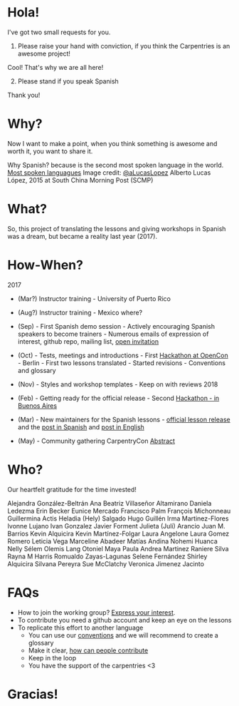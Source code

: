 # Hola!

I've got two small requests for you.

1. Please raise your hand with conviction, if you think the Carpentries is an
awesome project!

Cool! That's why we are all here!

2. Please stand if you speak Spanish

Thank you!

# Why?

Now I want to make a point, when you think something is awesome and worth it,
you want to share it.

Why Spanish? because is the second most spoken language in the world.
[Most spoken languagues](https://cdn3.i-scmp.com/sites/default/files/styles/980w/public/2015/11/25/languageshqscmp.png?itok=sdS8i4NS)
Image credit: [@aLucasLopez](https://twitter.com/aLucasLopez) Alberto Lucas López, 2015 at South China Morning Post (SCMP)

# What?

So, this project of translating the lessons and giving workshops in Spanish was
a dream, but became a reality last year (2017).

# How-When?

2017

- (Mar?) Instructor training - University of Puerto Rico
- (Aug?) Instructor training - Mexico where?
- (Sep) - First Spanish demo session
      - Actively encouraging Spanish speakers to become trainers
      - Numerous emails of expression of interest, github repo, mailing list,
      [open invitation](https://software-carpentry.org/blog/2017/09/latin-am-lessons.html)
- (Oct) - Tests, meetings and introductions
      - First [Hackathon at OpenCon](https://github.com/sparcopen/doathon/issues/14) - Berlin
      - First two lessons translated
      - Started revisions
      - Conventions and glossary
- (Nov) - Styles and workshop templates
      - Keep on with reviews
2018

- (Feb) - Getting ready for the official release
      - Second [Hackathon - in Buenos Aires](https://github.com/Carpentries-ES/R-hackaton-es)
- (Mar) - New maintainers for the Spanish lessons
      - [official lesson release](https://software-carpentry.org/lessons/) and the [post in Spanish](https://software-carpentry.org/blog/2018/03/paralatinoamerica.html) and [post in English](https://software-carpentry.org/blog/2018/03/forlatinamerica.html)
- (May) - Community gathering CarpentryCon [Abstract](https://github.com/carpentries/carpentrycon/blob/master/Sessions/2018-05-30/07-Lightning-Talks-Session-1/3-abstract-paula-andrea-martinez.md)

# Who?

Our heartfelt gratitude for the time invested!

Alejandra González-Beltrán
Ana Beatriz Villaseñor Altamirano
Daniela Ledezma
Erin Becker
Eunice Mercado
Francisco Palm
François Michonneau
Guillermina Actis
Heladia (Hely) Salgado
Hugo Guillén
Irma Martinez-Flores
Ivonne Lujano
Ivan Gonzalez
Javier Forment
Julieta (Juli) Arancio
Juan M. Barrios
Kevin Alquicira
Kevin Martínez-Folgar
Laura Angelone
Laura Gomez Romero
Leticia Vega
Marceline Abadeer
Matías Andina
Nohemi Huanca
Nelly Sélem
Olemis Lang
Otoniel Maya
Paula Andrea Martinez
Raniere Silva
Rayna M Harris
Romualdo Zayas-Lagunas
Selene Fernández
Shirley Alquicira
Silvana Pereyra
Sue McClatchy
Veronica Jimenez Jacinto

# FAQs

- How to join the working group? [Express your interest](https://github.com/Carpentries-ES/board).
- To contribute you need a github account and keep an eye on the lessons
- To replicate this effort to another language
    - You can use our [conventions](https://github.com/Carpentries-ES/board/blob/master/Convenciones_Traduccion.md)
     and we will recommend to create a glossary
    - Make it clear, [how can people contribute](https://github.com/Carpentries-ES/board)
    - Keep in the loop
    - You have the support of the carpentries <3


# Gracias!
